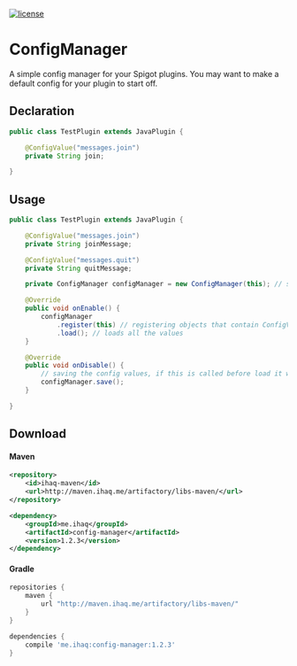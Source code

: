 [![license](https://img.shields.io/github/license/mashape/apistatus.svg) ](LICENSE)

# ConfigManager
A simple config manager for your Spigot plugins. You may want to make a default config for your plugin to start off.

## Declaration
```java
public class TestPlugin extends JavaPlugin {

    @ConfigValue("messages.join")
    private String join;

}
```

## Usage
```java
public class TestPlugin extends JavaPlugin {

    @ConfigValue("messages.join")
    private String joinMessage;

    @ConfigValue("messages.quit")
    private String quitMessage;

    private ConfigManager configManager = new ConfigManager(this); // send in JavaPlugin so it can get yor config

    @Override
    public void onEnable() {
        configManager
            .register(this) // registering objects that contain ConfigValue fields
            .load(); // loads all the values
    }

    @Override
    public void onDisable() {
        // saving the config values, if this is called before load it will save their set values
        configManager.save();
    }

}
```

## Download

#### Maven
```xml
<repository>
    <id>ihaq-maven</id>
    <url>http://maven.ihaq.me/artifactory/libs-maven/</url>
</repository>

<dependency>
    <groupId>me.ihaq</groupId>
    <artifactId>config-manager</artifactId>
    <version>1.2.3</version>
</dependency>
```

#### Gradle
```gradle
repositories {
    maven {
        url "http://maven.ihaq.me/artifactory/libs-maven/"
    }
}

dependencies {
    compile 'me.ihaq:config-manager:1.2.3'
}
```